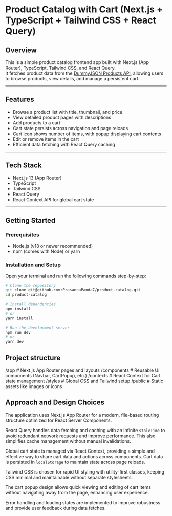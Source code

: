 # Product Catalog with Cart (Next.js + TypeScript + Tailwind CSS + React Query)

## Overview

This is a simple product catalog frontend app built with Next.js (App Router), TypeScript, Tailwind CSS, and React Query.  
It fetches product data from the [DummyJSON Products API](https://dummyjson.com/products), allowing users to browse products, view details, and manage a persistent cart.

---

## Features

- Browse a product list with title, thumbnail, and price
- View detailed product pages with descriptions
- Add products to a cart
- Cart state persists across navigation and page reloads
- Cart icon shows number of items, with popup displaying cart contents
- Edit or remove items in the cart
- Efficient data fetching with React Query caching

---

## Tech Stack

- Next.js 13 (App Router)
- TypeScript
- Tailwind CSS
- React Query
- React Context API for global cart state

---

## Getting Started

### Prerequisites

- Node.js (v18 or newer recommended)
- npm (comes with Node) or yarn

### Installation and Setup

Open your terminal and run the following commands step-by-step:

```bash
# Clone the repository
git clone git@github.com:PrasannaPanda7/product-catalog.git
cd product-catalog

# Install dependencies
npm install
# or
yarn install

# Run the development server
npm run dev
# or
yarn dev
```

## Project structure

/app # Next.js App Router pages and layouts
/components # Reusable UI components (Navbar, CartPopup, etc.)
/contexts # React Context for Cart state management
/styles # Global CSS and Tailwind setup
/public # Static assets like images or icons

## Approach and Design Choices

The application uses Next.js App Router for a modern, file-based routing structure optimized for React Server Components.

React Query handles data fetching and caching with an infinite `staleTime` to avoid redundant network requests and improve performance. This also simplifies cache management without manual invalidations.

Global cart state is managed via React Context, providing a simple and effective way to share cart data and actions across components. Cart data is persisted in `localStorage` to maintain state across page reloads.

Tailwind CSS is chosen for rapid UI styling with utility-first classes, keeping CSS minimal and maintainable without separate stylesheets.

The cart popup design allows quick viewing and editing of cart items without navigating away from the page, enhancing user experience.

Error handling and loading states are implemented to improve robustness and provide user feedback during data fetches.
